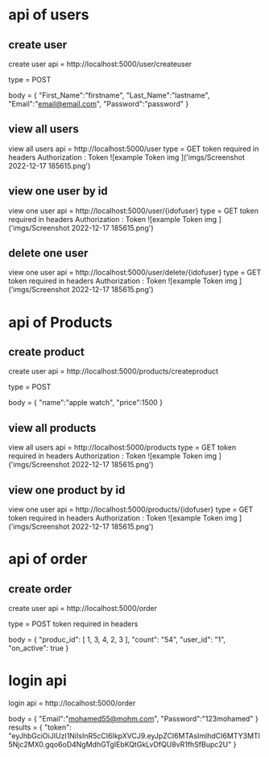 # api of users

## create user

create user api = http://localhost:5000/user/createuser

type = POST

body = {
"First_Name":"firstname",
"Last_Name":"lastname",
"Email":"email@email.com",
"Password":"password"
}

## view all users

view all users api = http://localhost:5000/user
type = GET
token required in headers
Authorization : Token
![example Token img ]('imgs/Screenshot 2022-12-17 185615.png')

## view one user by id

view one user api = http://localhost:5000/user/{idofuser}
type = GET
token required in headers
Authorization : Token
![example Token img ]('imgs/Screenshot 2022-12-17 185615.png')

## delete one user

view one user api = http://localhost:5000/user/delete/{idofuser}
type = GET
token required in headers
Authorization : Token
![example Token img ]('imgs/Screenshot 2022-12-17 185615.png')

# api of Products

## create product

create user api = http://localhost:5000/products/createproduct

type = POST

body = {
"name":"apple watch",
"price":1500
}

## view all products

view all users api = http://localhost:5000/products
type = GET
token required in headers
Authorization : Token
![example Token img ]('imgs/Screenshot 2022-12-17 185615.png')

## view one product by id

view one user api = http://localhost:5000/products/{idofuser}
type = GET
token required in headers
Authorization : Token
![example Token img ]('imgs/Screenshot 2022-12-17 185615.png')

# api of order

## create order

create user api = http://localhost:5000/order

type = POST
token required in headers

body = {
"produc_id": [
1,
3,
4,
2,
3
],
"count": "54",
"user_id": "1",
"on_active": true
}

# login api

login api = http://localhost:5000/order

body = {
"Email":"mohamed55@mohm.com",
"Password":"123mohamed"
}
results = {
"token": "eyJhbGciOiJIUzI1NiIsInR5cCI6IkpXVCJ9.eyJpZCI6MTAsImlhdCI6MTY3MTI5Njc2MX0.gqo6oD4NgMdhGTgIEbKQtGkLvDfQU8vR1fhSfBupc2U"
}
